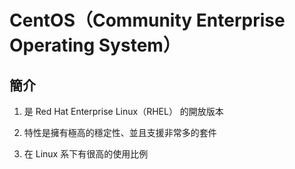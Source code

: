 CentOS（Community Enterprise Operating System）
===

簡介
---

1. 是 Red Hat Enterprise Linux（RHEL） 的開放版本

2. 特性是擁有極高的穩定性、並且支援非常多的套件

3. 在 Linux 系下有很高的使用比例

